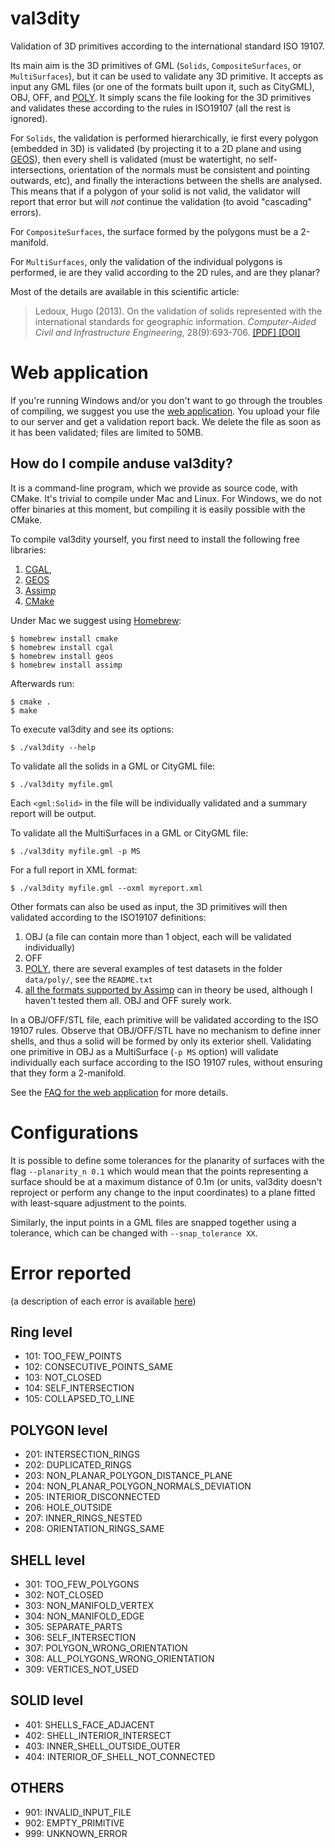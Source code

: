 # val3dity

Validation of 3D primitives according to the international standard ISO 19107.

Its main aim is the 3D primitives of GML (`Solids`, `CompositeSurfaces`, or `MultiSurfaces`), but it can be used to validate any 3D primitive. 
It accepts as input any GML files (or one of the formats built upon it, such as CityGML), OBJ, OFF, and [POLY](http://wias-berlin.de/software/tetgen/1.5/doc/manual/manual006.html#ff_poly).
It simply scans the file looking for the 3D primitives and validates these according to the rules in ISO19107 (all the rest is ignored). 

For `Solids`, the validation is performed hierarchically, ie first every polygon (embedded in 3D) is validated (by projecting it to a 2D plane and using [GEOS](http://trac.osgeo.org/geos/)), then every shell is validated (must be watertight, no self-intersections, orientation of the normals must be consistent and pointing outwards, etc), and finally the interactions between the shells are analysed. 
This means that if a polygon of your solid is not valid, the validator will report that error but will *not* continue the validation (to avoid "cascading" errors). 

For `CompositeSurfaces`, the surface formed by the polygons must be a 2-manifold.

For `MultiSurfaces`, only the validation of the individual polygons is performed, ie are they valid according to the 2D rules, and are they planar?



Most of the details are available in this scientific article:

> Ledoux, Hugo (2013). On the validation of solids represented with the
international standards for geographic information. *Computer-Aided Civil and Infrastructure Engineering*, 28(9):693-706. [ [PDF] ](https://3d.bk.tudelft.nl/hledoux/pdfs/13_cacaie.pdf) [ [DOI] ](http://dx.doi.org/10.1111/mice.12043)

# Web application

If you're running Windows and/or you don't want to go through the troubles of compiling, we suggest you use the [web application](http://geovalidation.bk.tudelft.nl/val3dity). 
You upload your file to our server and get a validation report back.
We delete the file as soon as it has been validated; files are limited to 50MB.


## How do I compile anduse val3dity?

It is a command-line program, which we provide as source code, with CMake.
It's trivial to compile under Mac and Linux.
For Windows, we do not offer binaries at this moment, but compiling it is easily possible with the CMake.

To compile val3dity yourself, you first need to install the following free libraries:

  1. [CGAL](http://www.cgal.org), 
  1. [GEOS](http://trac.osgeo.org/geos/) 
  1. [Assimp](http://www.assimp.org)
  1. [CMake](http://www.cmake.org)

Under Mac we suggest using [Homebrew](http://brew.sh/):

    $ homebrew install cmake 
    $ homebrew install cgal
    $ homebrew install geos
    $ homebrew install assimp

Afterwards run:

    $ cmake .
    $ make
    
To execute val3dity and see its options:

    $ ./val3dity --help
    
To validate all the solids in a GML or CityGML file:

    $ ./val3dity myfile.gml

Each `<gml:Solid>` in the file will be individually validated and a summary report will be output. 

To validate all the MultiSurfaces in a GML or CityGML file:

    $ ./val3dity myfile.gml -p MS

For a full report in XML format:

    $ ./val3dity myfile.gml --oxml myreport.xml

Other formats can also be used as input, the 3D primitives will then validated according to the ISO19107 definitions:

  1. OBJ (a file can contain more than 1 object, each will be validated individually)
  1. OFF
  1. [POLY](http://wias-berlin.de/software/tetgen/1.5/doc/manual/manual006.html#ff_poly), there are several examples of test datasets in the folder `data/poly/`, see the `README.txt`
  1. [all the formats supported by Assimp](http://www.assimp.org/main_features_formats.html) can in theory be used, although I haven't tested them all. OBJ and OFF surely work.

In a OBJ/OFF/STL file, each primitive will be validated according to the ISO 19107 rules. 
Observe that OBJ/OFF/STL have no mechanism to define inner shells, and thus a solid will be formed by only its exterior shell.
Validating one primitive in OBJ as a MultiSurface (`-p MS` option) will validate individually each surface according to the ISO 19107 rules, without ensuring that they form a 2-manifold.

See the [FAQ for the web application](http://geovalidation.bk.tudelft.nl/val3dity/faq) for more details.


# Configurations

It is possible to define some tolerances for the planarity of surfaces with the flag `--planarity_n 0.1` which would mean that the points representing a surface should be at a maximum distance of 0.1m (or units, val3dity doesn't reproject or perform any change to the input coordinates) to a plane fitted with least-square adjustment to the points.

Similarly, the input points in a GML files are snapped together using a tolerance, which can be changed with `--snap_tolerance XX`.

# Error reported 

(a description of each error is available [here](https://github.com/tudelft3d/val3dity/blob/master/errors_description/errors_description.md))

## Ring level

  * 101: TOO_FEW_POINTS
  * 102: CONSECUTIVE_POINTS_SAME
  * 103: NOT_CLOSED
  * 104: SELF_INTERSECTION 
  * 105: COLLAPSED_TO_LINE


## POLYGON level

  * 201: INTERSECTION_RINGS
  * 202: DUPLICATED_RINGS
  * 203: NON_PLANAR_POLYGON_DISTANCE_PLANE 
  * 204: NON_PLANAR_POLYGON_NORMALS_DEVIATION 
  * 205: INTERIOR_DISCONNECTED
  * 206: HOLE_OUTSIDE
  * 207: INNER_RINGS_NESTED
  * 208: ORIENTATION_RINGS_SAME


## SHELL level

  * 301: TOO_FEW_POLYGONS
  * 302: NOT_CLOSED
  * 303: NON_MANIFOLD_VERTEX
  * 304: NON_MANIFOLD_EDGE 
  * 305: SEPARATE_PARTS
  * 306: SELF_INTERSECTION
  * 307: POLYGON_WRONG_ORIENTATION
  * 308: ALL_POLYGONS_WRONG_ORIENTATION
  * 309: VERTICES_NOT_USED 


## SOLID level

  * 401:  SHELLS_FACE_ADJACENT
  * 402:  SHELL_INTERIOR_INTERSECT
  * 403:  INNER_SHELL_OUTSIDE_OUTER
  * 404:  INTERIOR_OF_SHELL_NOT_CONNECTED

## OTHERS

  * 901: INVALID_INPUT_FILE
  * 902: EMPTY_PRIMITIVE
  * 999: UNKNOWN_ERROR
